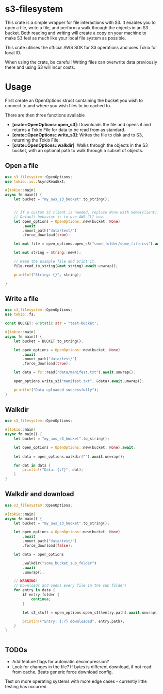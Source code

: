 # s3-filesystem 
This crate is a simple wrapper for file interactions with S3. It enables you to open a file, write a file, and perform a walk through the objects in an S3 bucket. Both reading and writing will create a copy on your machine to make S3 feel as much like your local file system as possible. 


This crate utilises the official AWS SDK for S3 operations and uses Tokio for local IO. 

When using the crate, be careful! Writing files can overwrite data previously there and using S3 will incur costs.

# Usage
First create an OpenOptions struct containing the bucket you wish to connect to and where you wish files to be cached to. 

There are then three functions available 
- **[crate::OpenOptions::open_s3]**: Downloads the file and opens it and returns a Tokio File for data to be read from as standard.
- **[crate::OpenOptions::write_s3]**: Writes the file to disk and to S3, returning the Tokio File.
- **[crate::OpenOptions::walkdir]**: Walks through the objects in the S3 bucket, with an optional path to walk through a subset of objects.


## Open a file

```rust no_run
use s3_filesystem::OpenOptions;
use tokio::io::AsyncReadExt;

#[tokio::main]
async fn main() {
    let bucket = "my_aws_s3_bucket".to_string();


    // If a custom S3 client is needed, replace None with Some(client).
    // Default behavior is to use AWS CLI env.
    let open_options = OpenOptions::new(bucket, None)
        .await
        .mount_path("data/test/")
        .force_download(true);

    let mut file = open_options.open_s3("some_folder/some_file.csv").await.unwrap();

    let mut string = String::new();

    // Read the example file and print it.
    file.read_to_string(&mut string).await.unwrap();

    println!("String: {}", string);

}
```

## Write a file
```rust no_run
use s3_filesystem::OpenOptions;
use tokio::fs;

const BUCKET: &'static str = "test-bucket";

#[tokio::main]
async fn main() {
    let bucket = BUCKET.to_string();

    let open_options = OpenOptions::new(bucket, None)
        .await
        .mount_path("data/test/")
        .force_download(true);

    let data = fs::read("data/manifest.txt").await.unwrap();

    open_options.write_s3("manifest.txt", &data).await.unwrap();

    println!("Data uploaded successfully");
}
```

## Walkdir
```rust no_run
use s3_filesystem::OpenOptions;

#[tokio::main]
async fn main() {
    let bucket = "my_aws_s3_bucket".to_string();

    let open_options = OpenOptions::new(bucket, None).await;
   
    let data = open_options.walkdir("").await.unwrap();

    for dat in data {
        println!("Data: {:?}", dat);
    }
}
```
## Walkdir and download 

```rust no_run
use s3_filesystem::OpenOptions;

#[tokio::main]
async fn main() {
    let bucket = "my_aws_s3_bucket".to_string();

    let open_options = OpenOptions::new(bucket, None)
        .await
        .mount_path("data/test/")
        .force_download(false);

    let data = open_options

        .walkdir("some_bucket_sub_folder")
        .await
        .unwrap();

    // WARNING!
    // Downloads and opens every file in the sub folder!
    for entry in data {
        if entry.folder {
            continue;
        }

        let s3_stuff = open_options.open_s3(&entry.path).await.unwrap();

        println!("Entry: {:?} downloaded", entry.path);
    }
}



```



## TODOs 
- Add feature flags for automatic decompression?
- Look for changes in the file? If bytes is different download, if not read from cache. Beats generic force download config.

Test on more operating systems with more edge cases - currently little testing has occurred.
